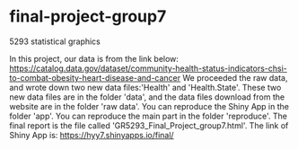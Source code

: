 # final-project-group7
5293 statistical graphics

In this project, our data is from the link below:
https://catalog.data.gov/dataset/community-health-status-indicators-chsi-to-combat-obesity-heart-disease-and-cancer
We proceeded the raw data, and wrote down two new data files:'Health' and 'Health.State'.
These two new data files are in the folder 'data', and the data files download from the website are in the folder 'raw data'.
You can reproduce the Shiny App in the folder 'app'.
You can reproduce the main part in the folder 'reproduce'.
The final report is the file called 'GR5293_Final_Project_group7.html'.
The link of Shiny App is:
https://hyy7.shinyapps.io/final/

